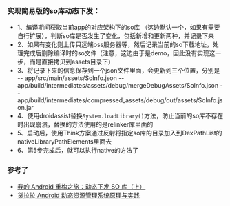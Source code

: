 ### 实现简易版的so库动态下发：
- 1、编译期间获取当前app的对应架构下的so库 （这边默认一个，如果有需要自行扩展），判断so库是否发生了变化，包括新增和更新两种，并记录下来
- 2、如果有变化则上传只远端oss服务器等，然后记录当前的so下载地址，处理完成后删除编译时的so文件（注意，这边由于是demo，因此没有实现这一步，而是直接拷贝到assets目录下）
- 3、将记录下来的信息保存到一个json文件里面，会更新到三个位置，分别是
  -- app/src/main/assets/SoInfo.json
  -- app/build/intermediates/assets/debug/mergeDebugAssets/SoInfo.json
  -- app/build/intermediates/compressed_assets/debug/out/assets/SoInfo.json.jar
- 4、使用droidassist替换`System.loadLibrary()`方法，防止当前的so库不存在时出现崩溃，替换的方法使用的是relinker库里面的
- 5、启动后，使用Think方案通过反射将指定so库的目录加入到DexPathList的nativeLibraryPathElements里面去
- 6、第5步完成后，就可以执行native的方法了

### 参考了
- [我的 Android 重构之旅：动态下发 SO 库（上）](https://www.jianshu.com/p/260137fdf7c5)
- [货拉拉 Android 动态资源管理系统原理与实践](https://juejin.cn/post/7113703128733581342)